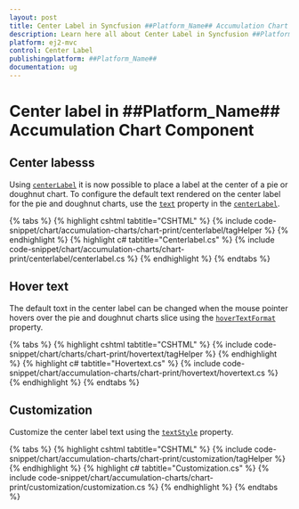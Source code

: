 ```yaml
---
layout: post
title: Center Label in Syncfusion ##Platform_Name## Accumulation Chart
description: Learn here all about Center Label in Syncfusion ##Platform_Name## Accumulation Chart component of Syncfusion Essential JS 2 and more.
platform: ej2-mvc
control: Center Label
publishingplatform: ##Platform_Name##
documentation: ug
---
```


# Center label in ##Platform_Name## Accumulation Chart Component

## Center labesss

Using [`centerLabel`](https://help.syncfusion.com/cr/aspnetcore-js2/Syncfusion.EJ2.Charts.AccumulationChartCenterLabel.html) it is now possible to place a label at the center of a pie or doughnut chart. To configure the default text rendered on the center label for the pie and doughnut charts, use the [`text`](https://help.syncfusion.com/cr/aspnetcore-js2/Syncfusion.EJ2.Charts.AccumulationChartCenterLabel.html#Syncfusion_EJ2_Charts_AccumulationChartCenterLabel_Text) property in the [`centerLabel`](https://help.syncfusion.com/cr/aspnetcore-js2/Syncfusion.EJ2.Charts.AccumulationChartCenterLabel.html).

{% tabs %}
{% highlight cshtml tabtitle="CSHTML" %}
{% include code-snippet/chart/accumulation-charts/chart-print/centerlabel/tagHelper %}
{% endhighlight %}
{% highlight c# tabtitle="Centerlabel.cs" %}
{% include code-snippet/chart/accumulation-charts/chart-print/centerlabel/centerlabel.cs %}
{% endhighlight %}
{% endtabs %}

## Hover text

The default toxt in the center label can be changed when the mouse pointer hovers over the pie and doughnut charts slice using the [`hoverTextFormat`](https://help.syncfusion.com/cr/aspnetcore-js2/Syncfusion.EJ2.Charts.AccumulationChartCenterLabel.html#Syncfusion_EJ2_Charts_AccumulationChartCenterLabel_HoverTextFormat) property.

{% tabs %}
{% highlight cshtml tabtitle="CSHTML" %}
{% include code-snippet/chart/charts/chart-print/hovertext/tagHelper %}
{% endhighlight %}
{% highlight c# tabtitle="Hovertext.cs" %}
{% include code-snippet/chart/accumulation-charts/chart-print/hovertext/hovertext.cs %}
{% endhighlight %}
{% endtabs %}

## Customization

Customize the center label text using the [`textStyle`](https://help.syncfusion.com/cr/Syncfusion.EJ2.Charts.AccumulationChartCenterLabel.html#Syncfusion_EJ2_Charts_AccumulationChartCenterLabel_TextStyle) property.

{% tabs %}
{% highlight cshtml tabtitle="CSHTML" %}
{% include code-snippet/chart/accumulation-charts/chart-print/customization/tagHelper %}
{% endhighlight %}
{% highlight c# tabtitle="Customization.cs" %}
{% include code-snippet/chart/accumulation-charts/chart-print/customization/customization.cs %}
{% endhighlight %}
{% endtabs %}


